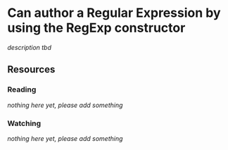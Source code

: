 # Can author a Regular Expression by using the RegExp constructor

_description tbd_

## Resources

### Reading

_nothing here yet, please add something_

### Watching

_nothing here yet, please add something_
